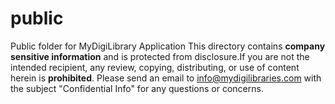 # public
Public folder for MyDigiLibrary Application
This directory contains **company sensitive information** and is protected from disclosure.If you are not the intended recipient, any review, copying, distributing, or use of content herein is **prohibited**.
Please send an email to info@mydigilibraries.com with the subject "Confidential Info" for any questions or concerns. 
